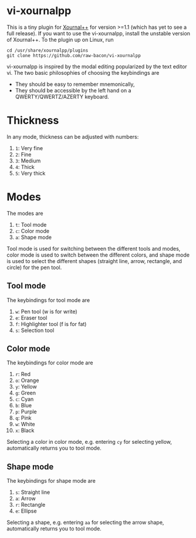 # vi-xournalpp
This is a tiny plugin for [Xournal++](https://github.com/xournalpp/xournalpp) 
for version >=1.1
(which has yet to see a full release).
If you want to use the vi-xournalpp, install the unstable version
of Xournal++.
To the plugin up on Linux, run

```
cd /usr/share/xournalpp/plugins
git clone https://github.com/raw-bacon/vi-xournalpp
```

vi-xournalpp is inspired by the modal editing popularized
by the text editor vi. 
The two basic philosophies of choosing the keybindings are
- They should be easy to remember mnemonically,
- They should be accessible by the left hand on a QWERTY/QWERTZ/AZERTY keyboard.

# Thickness
In any mode, thickness can be adjusted with numbers:

1. `1`: Very fine
2. `2`: Fine
3. `3`: Medium
4. `4`: Thick
5. `5`: Very thick

# Modes
The modes are

1. `t`: Tool mode
2. `c`: Color mode
3. `a`: Shape mode

Tool mode is used for switching between the different tools and modes,
color mode is used to switch between the different colors,
and shape mode is used to select the different shapes (straight line,
arrow, rectangle, and circle) for the pen tool.

## Tool mode
The keybindings for tool mode are

1. `w`: Pen tool (w is for write)
2. `e`: Eraser tool
3. `f`: Highlighter tool (f is for fat)
4. `s`: Selection tool

## Color mode
The keybindings for color mode are

1. `r`: Red
2. `o`: Orange
3. `y`: Yellow
4. `g`: Green
5. `c`: Cyan
6. `b`: Blue
7. `p`: Purple
8. `q`: Pink
9. `w`: White
10. `x`: Black

Selecting a color in color mode, 
e.g. entering `cy` for selecting yellow,
automatically returns you to tool mode.

## Shape mode
The keybindings for shape mode are

1. `s`: Straight line
2. `a`: Arrow
3. `r`: Rectangle
4. `e`: Ellipse

Selecting a shape, e.g. entering `aa` for selecting
the arrow shape, automatically returns you to tool mode.

